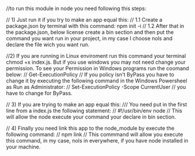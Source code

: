 //to run this module in node you need following this steps:

// 1) Just run it if you try to make an app equal this: 
// 1.1 Create a package.json by terminal with this command: npm init -i
// 1.2 After that in the package.json, below license create a bin section and then put the command you want run in your project, in my case I choose nols and declare the file wich you want run.

//2) If you are running in Linux enviroment run this command your terminal chmod +x index.js. But if you use windows you may not need change your permission. To see your Permission in Windows programs run the coomand below:
// Get-ExecutionPolicy
// If you policy isn't ByPass you have to change it by executing the following command in the Windows Powersheel as Run as Administrator:
// Set-ExecutionPolicy -Scope CurrentUser
// you have to change for ByPass.

// 3) If you are trying to make an app equal this:
/// You need put in the first line from a index.js the following statement:
// #!/usr/bin/env node
// This will allow the node execute your command your declare in bin section.

// 4) Finally you need link this app to the node_module by execute the following command:
// npm link
// This commmand will allow you execute this command, in my case, nols in everywhere, if you have node installed in your machine.